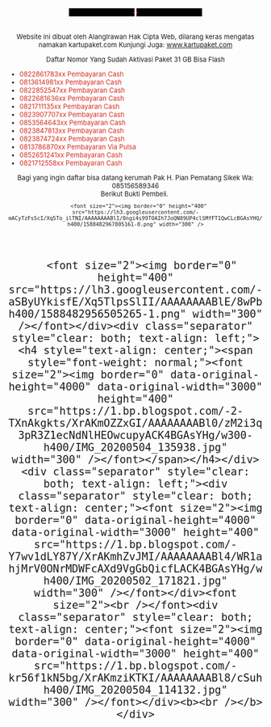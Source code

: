 <div style="text-align: center;">
<span style="font-size: x-large;"><font size="2">
<marquee bgcolor="black" direction="left" style="color: red;" width="130">
&lt;&lt; ALANGIRAWAN OFFICIAL WEB &gt;&gt;
</marquee>
<marquee bgcolor="black" direction="right" style="color: red;" width="130">
&lt;&lt; ALANGIRAWAN OFFICIAL WEB &gt;&gt;
</marquee>

<font size="2"><br />
Website ini dibuat oleh AlangIrawan Hak Cipta Web, dilarang keras mengatas
namakan kartupaket.com
Kunjungi Juga: <a href="http://www.kartupaket.com/">www.kartupaket.com</a>
<br />
</font><div><font size="2">Daftar Nomor Yang Sudah Aktivasi Paket 31 GB Bisa Flash</font></div>
<div>
  <ul style="text-align: left;">
    <li><font color="#d52c1f" size="2">0822861783xx Pembayaran Cash</font></li>
    <li><font color="#d52c1f" size="2">0813614981xx Pembayaran Cash</font></li>
    <li><font color="#d52c1f" size="2">0822852547xx Pembayaran Cash</font></li>
    <li><font color="#d52c1f" size="2">0822681636xx Pembayaran Cash</font></li>
    <li><font color="#d52c1f" size="2">0821711135xx Pembayaran Cash</font></li>
    <li><font color="#d52c1f" size="2">0823907707xx Pembayaran Cash</font></li>
    <li><font color="#d52c1f" size="2">0853564643xx Pembayaran Cash</font></li>
    <li><font color="#d52c1f" size="2">0823847813xx Pembayaran Cash</font></li>
    <li><font color="#d52c1f" size="2">0823874724xx Pembayaran Cash</font></li>
    <li><font color="#d52c1f" size="2">0813786870xx Pembayaran Via Pulsa</font></li><li><font color="#d52c1f" size="2">0852651241xx Pembayaran Cash</font></li><li><font color="#d52c1f" size="2">0821712558xx Pembayaran Cash</font></li></ul><ul style="text-align: left;">
  </ul>
</div>
<div>
  <font size="2">Bagi yang ingin daftar bisa datang kerumah Pak H. Pian Pematang Sikek Wa:
    085156589346</font></div>
<font size="2">Berikut Bukti Pembeli.&nbsp;<br />
</font><div class="separator" style="clear: both; text-align: center;">
  
      <font size="2"><img border="0" height="400" src="https://lh3.googleusercontent.com/-mACyTzFsScI/Xq5To_ilTNI/AAAAAAAABlI/8ngi4s99TOAIh7JoQN89UP4clSMfFT1QwCLcBGAsYHQ/w300-h400/1588482967805161-0.png" width="300" />
    
  
</font></div><div class="separator" style="clear: both; text-align: left;"><font size="2"><br /></font></div>
<div class="separator" style="clear: both; text-align: center;">
  
      <font size="2"><img border="0" height="400" src="https://lh3.googleusercontent.com/-aSByUYkisfE/Xq5TlpsSlII/AAAAAAAABlE/8wPb5oZsYlY_yPEEb2YzLxKb9vIS58TIQCLcBGAsYHQ/w300-h400/1588482956505265-1.png" width="300" /></font></div><div class="separator" style="clear: both; text-align: left;"><h4 style="text-align: center;"><span style="font-weight: normal;"><font size="2"><img border="0" data-original-height="4000" data-original-width="3000" height="400" src="https://1.bp.blogspot.com/-2-TXnAkgkts/XrAKmOZZxGI/AAAAAAAABl0/zM2i3qUYNNM-3pR3Z1ecNdNlHEOwcupyACK4BGAsYHg/w300-h400/IMG_20200504_135938.jpg" width="300" /></font></span></h4></div><div class="separator" style="clear: both; text-align: left;"><div class="separator" style="clear: both; text-align: center;"><font size="2"><img border="0" data-original-height="4000" data-original-width="3000" height="400" src="https://1.bp.blogspot.com/-Y7wv1dLY87Y/XrAKmhZvJMI/AAAAAAAABl4/WR1a-hjMrV0ONrMDWFcAXd9VgGbQicfLACK4BGAsYHg/w300-h400/IMG_20200502_171821.jpg" width="300" /></font></div><font size="2"><br /></font><div class="separator" style="clear: both; text-align: center;"><font size="2"><img border="0" data-original-height="4000" data-original-width="3000" height="400" src="https://1.bp.blogspot.com/-kr56f1kN5bg/XrAKmziKTKI/AAAAAAAABl8/cSuhNBnqtdUlMNtOGf17OjdkNyLRVjtFACK4BGAsYHg/w300-h400/IMG_20200504_114132.jpg" width="300" /></font></div><b><br /></b></div>
</span></div>
